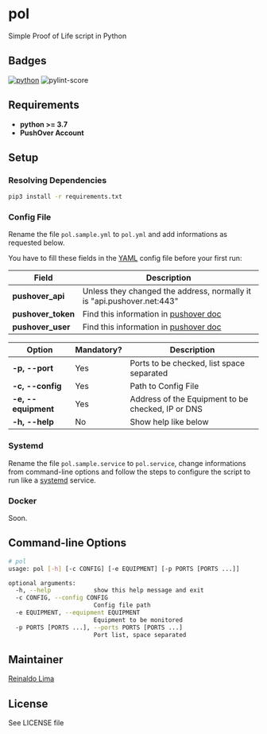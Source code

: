 # pol

Simple Proof of Life script in Python

## Badges

[![python][python-badge]][python-version] ![pylint-score]

## Requirements

* **python >= 3.7**
* **PushOver Account**

## Setup

### Resolving Dependencies

```sh
pip3 install -r requirements.txt
```
### Config File

Rename the file `pol.sample.yml` to `pol.yml` and add informations as requested below.

You have to fill these fields in the [YAML] config file before your first run:

| Field              | Description                                                            |
|--------------------|------------------------------------------------------------------------|
| **pushover_api**   | Unless they changed the address, normally it is "api.pushover.net:443" |
| **pushover_token** | Find this information in [pushover doc]                                |
| **pushover_user**  | Find this information in [pushover doc]                                |

| Option              | Mandatory? | Description                                       |
|---------------------|------------|---------------------------------------------------|
| **-p, --port**      | Yes        | Ports to be checked, list space separated         |
| **-c, --config**    | Yes        | Path to Config File                               |
| **-e, --equipment** | Yes        | Address of the Equipment to be checked, IP or DNS |
| **-h, --help**      | No         | Show help like below                              |

### Systemd

Rename the file `pol.sample.service` to `pol.service`, change informations from command-line options and follow the steps to configure the script to run like a [systemd] service.

### Docker

Soon. 

## Command-line Options

```sh
# pol
usage: pol [-h] [-c CONFIG] [-e EQUIPMENT] [-p PORTS [PORTS ...]]

optional arguments:
  -h, --help            show this help message and exit
  -c CONFIG, --config CONFIG
                        Config file path
  -e EQUIPMENT, --equipment EQUIPMENT
                        Equipment to be monitored
  -p PORTS [PORTS ...], --ports PORTS [PORTS ...]
                        Port list, space separated
```

## Maintainer

 [Reinaldo Lima]

## License

See LICENSE file

[//]: #

[pushover doc]: https://docs.n8n.io/integrations/credentials/pushover/
[python-badge]: https://img.shields.io/badge/python-3.7.3-blue
[python-version]: https://www.python.org/downloads/release/python-375/
[pylint-score]: https://mperlet.github.io/pybadge/badges/10.00.svg
[Reinaldo Lima]: https://github.com/reimlima
[systemd]: https://wiki.debian.org/systemd/Services
[YAML]: https://en.wikipedia.org/wiki/YAML